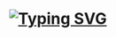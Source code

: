 [![Typing SVG](https://readme-typing-svg.demolab.com/?size=30&lines=Hi!+I'm+Gjorche)](https://git.io/typing-svg)
====================
